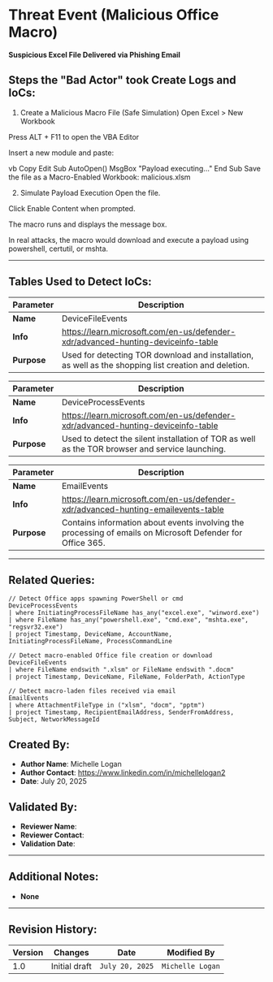# Threat Event (Malicious Office Macro)
**Suspicious Excel File Delivered via Phishing Email**

## Steps the "Bad Actor" took Create Logs and IoCs:
1. Create a Malicious Macro File (Safe Simulation)
Open Excel > New Workbook

Press ALT + F11 to open the VBA Editor

Insert a new module and paste:

vb
Copy
Edit
Sub AutoOpen()
    MsgBox "Payload executing..."
End Sub
Save the file as a Macro-Enabled Workbook:
malicious.xlsm

2. Simulate Payload Execution
Open the file.

Click Enable Content when prompted.

The macro runs and displays the message box.

In real attacks, the macro would download and execute a payload using powershell, certutil, or mshta.

---

## Tables Used to Detect IoCs:
| **Parameter**       | **Description**                                                              |
|---------------------|------------------------------------------------------------------------------|
| **Name**| DeviceFileEvents|
| **Info**|https://learn.microsoft.com/en-us/defender-xdr/advanced-hunting-deviceinfo-table|
| **Purpose**| Used for detecting TOR download and installation, as well as the shopping list creation and deletion. |

| **Parameter**       | **Description**                                                              |
|---------------------|------------------------------------------------------------------------------|
| **Name**| DeviceProcessEvents|
| **Info**|https://learn.microsoft.com/en-us/defender-xdr/advanced-hunting-deviceinfo-table|
| **Purpose**| Used to detect the silent installation of TOR as well as the TOR browser and service launching.|

| **Parameter**       | **Description**                                                              |
|---------------------|------------------------------------------------------------------------------|
| **Name**| EmailEvents|
| **Info**|https://learn.microsoft.com/en-us/defender-xdr/advanced-hunting-emailevents-table|
| **Purpose**| Contains information about events involving the processing of emails on Microsoft Defender for Office 365. |

---

## Related Queries:
```kql
// Detect Office apps spawning PowerShell or cmd
DeviceProcessEvents
| where InitiatingProcessFileName has_any("excel.exe", "winword.exe")
| where FileName has_any("powershell.exe", "cmd.exe", "mshta.exe", "regsvr32.exe")
| project Timestamp, DeviceName, AccountName, InitiatingProcessFileName, ProcessCommandLine

// Detect macro-enabled Office file creation or download
DeviceFileEvents
| where FileName endswith ".xlsm" or FileName endswith ".docm"
| project Timestamp, DeviceName, FileName, FolderPath, ActionType

// Detect macro-laden files received via email
EmailEvents
| where AttachmentFileType in ("xlsm", "docm", "pptm")
| project Timestamp, RecipientEmailAddress, SenderFromAddress, Subject, NetworkMessageId

```
## Created By:
- **Author Name**: Michelle Logan
- **Author Contact**: https://www.linkedin.com/in/michellelogan2
- **Date**: July 20, 2025

## Validated By:
- **Reviewer Name**: 
- **Reviewer Contact**: 
- **Validation Date**: 

---

## Additional Notes:
- **None**

---

## Revision History:
| **Version** | **Changes**                   | **Date**         | **Modified By**   |
|-------------|-------------------------------|------------------|-------------------|
| 1.0         | Initial draft                  | `July 20, 2025`  | `Michelle Logan`   
